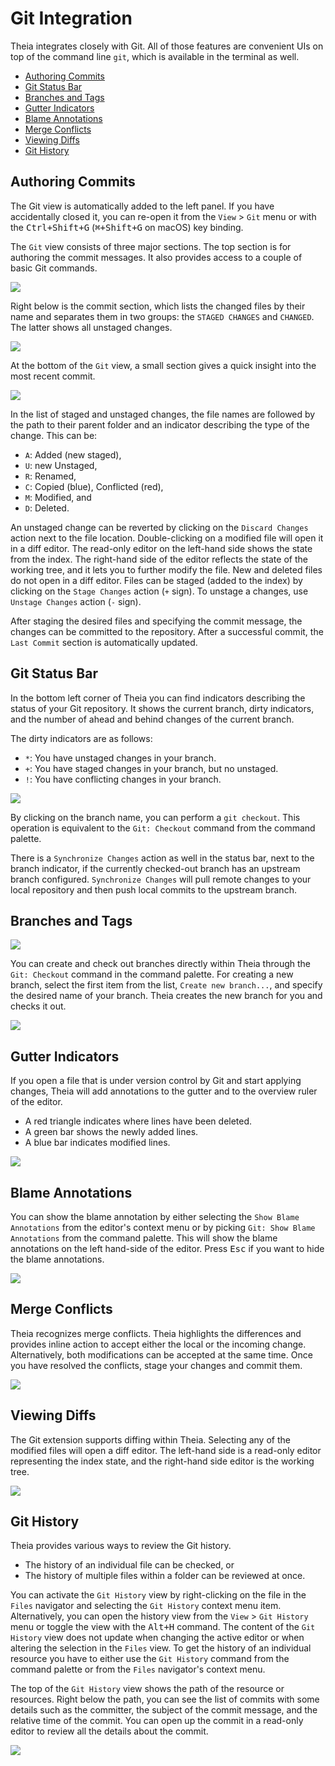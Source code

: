 # Git Integration

Theia integrates closely with Git. All of those features are convenient UIs on top of the
command line `git`, which is available in the terminal as well.

  * [Authoring Commits](#authoring-commits)
  * [Git Status Bar](#git-status-bar)
  * [Branches and Tags](#branches-and-tags)
  * [Gutter Indicators](#gutter-indicators)
  * [Blame Annotations](#blame-annotations)
  * [Merge Conflicts](#merge-conflicts)
  * [Viewing Diffs](#viewing-diffs)
  * [Git History](#git-history)

## Authoring Commits

The Git view is automatically added to the left panel. If you have accidentally closed it, you can
re-open it from the `View` > `Git` menu or with the <kbd>Ctrl+Shift+G</kbd> (<kbd>⌘+Shift+G</kbd>
on macOS) key binding.

The `Git` view consists of three major sections. The top section is for authoring the commit messages.
It also provides access to a couple of basic Git commands.

![](./images/54_Git/git_commit_message.jpg)

Right below is the commit section, which lists the changed files by their name and separates them in two groups: the
`STAGED CHANGES` and `CHANGED`. The latter shows all unstaged changes.

![](./images/54_Git/git_file_changes.jpg)

At the bottom of the `Git` view, a small section gives a quick insight into the most recent commit.

![](./images/54_Git/git_last_commit.jpg)

In the list of staged and unstaged changes, the file names are followed by the path to their
parent folder and an indicator describing the type of the change. This can be:

  - `A`: Added (new staged),
  - `U`: new Unstaged,
  - `R`: Renamed,
  - `C`: Copied (blue), Conflicted (red),
  - `M`: Modified, and
  - `D`: Deleted.

An unstaged change can be reverted by clicking on the `Discard Changes` action next to the file
location. Double-clicking on a modified file will open it in a diff editor. The read-only editor on
the left-hand side shows the state from the index. The right-hand side of the editor reflects the
state of the working tree, and it lets you to further modify the file. New and deleted files do not
open in a diff editor. Files can be staged (added to the index) by clicking on the `Stage
Changes` action (`+` sign). To unstage a changes, use `Unstage Changes` action (`-` sign).

After staging the desired files and specifying the commit message, the changes can be committed to
the repository. After a successful commit, the `Last Commit` section is automatically updated.

## Git Status Bar

In the bottom left corner of Theia you can find indicators describing the status of your Git repository.
It shows the current branch, dirty indicators, and the number of ahead and behind changes of the
current branch.

The dirty indicators are as follows:

  - `*`: You have unstaged changes in your branch.
  - `+`: You have staged changes in your branch, but no unstaged.
  - `!`: You have conflicting changes in your branch.

![](./images/54_Git/git_status_bar.jpg)

By clicking on the branch name, you can perform a `git checkout`. This operation is equivalent to
the `Git: Checkout` command from the command palette.

There is a `Synchronize Changes` action as well in the status bar, next to the branch indicator, if
the currently checked-out branch has an upstream branch configured. `Synchronize Changes` will pull
remote changes to your local repository and then push local commits to the upstream branch.

## Branches and Tags

![](./images/54_Git/git_checkout_command.jpg)

You can create and check out branches directly within Theia through the `Git: Checkout` command in
the command palette. For creating a new branch, select the first item from the list, `Create new
branch...`, and specify the desired name of your branch. Theia creates the new branch for you and
checks it out.

![](./images/54_Git/git_checkout_branches.jpg)

## Gutter Indicators

If you open a file that is under version control by Git and start applying changes,
Theia will add annotations to the gutter and to the overview ruler of the editor.

  - A red triangle indicates where lines have been deleted.
  - A green bar shows the newly added lines.
  - A blue bar indicates modified lines.

![](./images/54_Git/git_gutter.jpg)

## Blame Annotations

You can show the blame annotation by either selecting the `Show Blame Annotations` from the editor's
context menu or by picking `Git: Show Blame Annotations` from the command palette. This will show
the blame annotations on the left hand-side of the editor. Press <kbd>Esc</kbd> if you want to hide
the blame annotations.

![](./images/54_Git/git_blame_annotations.jpg)

## Merge Conflicts

Theia recognizes merge conflicts. Theia highlights the differences and provides inline action to
accept either the local or the incoming change. Alternatively, both modifications can be accepted at
the same time. Once you have resolved the conflicts, stage your changes and commit them.

![](./images/54_Git/git_merge_conflicts.jpg)

## Viewing Diffs

The Git extension supports diffing within Theia. Selecting any of the modified files will
open a diff editor. The left-hand side is a read-only editor representing the
index state, and the right-hand side editor is the working tree.

![](./images/54_Git/git_diff.jpg)

## Git History

Theia provides various ways to review the Git history.

  - The history of an individual file can be checked, or
  - The history of multiple files within a folder can be reviewed at once.

You can activate the `Git History` view by right-clicking on the file in the `Files` navigator and
selecting the `Git History` context menu item. Alternatively, you can open the history view from the
`View` > `Git History` menu or toggle the view with the <kbd>Alt+H</kbd> command. The content of the
`Git History` view does not update when changing the active editor or when altering the selection in
the `Files` view. To get the history of an individual resource you have to either use the `Git
History` command from the command palette or from the `Files` navigator's context menu.

The top of the `Git History` view shows the path of the resource or resources. Right below the path,
you can see the list of commits with some details such as the committer, the subject of the commit
message, and the relative time of the commit. You can open up the commit in a read-only editor to
review all the details about the commit.

![](./images/54_Git/git_history.jpg)
